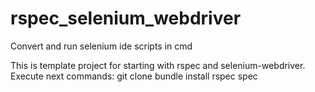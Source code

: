 # rspec_selenium_webdriver
Convert and run selenium ide scripts in cmd

This is template project for starting with rspec and selenium-webdriver.
Execute next commands:
git clone 
bundle install
rspec spec
